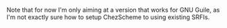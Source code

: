 Note that for now I'm only aiming at a version that works for GNU Guile, as I'm not exactly sure how to setup ChezScheme to using existing SRFIs.
